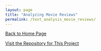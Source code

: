 ```yaml
---
layout: page
title: "Analyzing Movie Reviews"
permalink: /text_analysis_movie_reviews/
---
```


[Back to Home Page](https://kdfullington.github.io/kdfullington_portfolio/)

[Visit the Repository for This Project](https://github.com/kdfullington/kdfullington-portfolio/tree/main/text_analysis_movie_reviews)